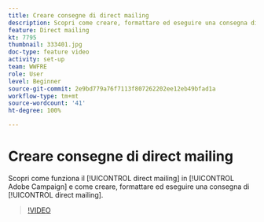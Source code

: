 ```yaml
---
title: Creare consegne di direct mailing
description: Scopri come creare, formattare ed eseguire una consegna direct mailing.
feature: Direct mailing
kt: 7795
thumbnail: 333401.jpg
doc-type: feature video
activity: set-up
team: WWFRE
role: User
level: Beginner
source-git-commit: 2e9bd779a76f7113f807262202ee12eb49bfad1a
workflow-type: tm+mt
source-wordcount: '41'
ht-degree: 100%

---
```


# Creare consegne di direct mailing

Scopri come funziona il [!UICONTROL direct mailing] in [!UICONTROL Adobe Campaign] e come creare, formattare ed eseguire una consegna di [!UICONTROL direct mailing].

>[!VIDEO](https://video.tv.adobe.com/v/333401?quality=12)

